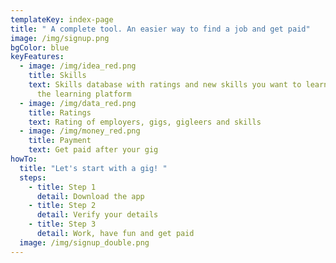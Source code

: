 ```yaml
---
templateKey: index-page
title: " A complete tool. An easier way to find a job and get paid"
image: /img/signup.png
bgColor: blue
keyFeatures:
  - image: /img/idea_red.png
    title: Skills
    text: Skills database with ratings and new skills you want to learn. Matched to
      the learning platform
  - image: /img/data_red.png
    title: Ratings
    text: Rating of employers, gigs, gigleers and skills
  - image: /img/money_red.png
    title: Payment
    text: Get paid after your gig
howTo:
  title: "Let's start with a gig! "
  steps:
    - title: Step 1
      detail: Download the app
    - title: Step 2
      detail: Verify your details
    - title: Step 3
      detail: Work, have fun and get paid
  image: /img/signup_double.png
---
```

